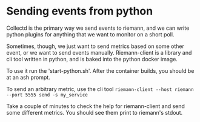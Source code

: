 # Sending events from python

Collectd is the primary way we send events to riemann, and we can write python plugins for anything that we want to monitor on a short poll. 

Sometimes, though, we just want to send metrics based on some other event, or we want to send events manually. Riemann-client is a library and cli tool written in python, and is baked into the python docker image.

To use it run the 'start-python.sh'. After the container builds, you should be at an ash prompt.

To send an arbitrary metric, use the cli tool `riemann-client --host riemann --port 5555 send -s my_service`

Take a couple of minutes to check the help for riemann-client and send some different metrics. You should see them print to riemann's stdout.
